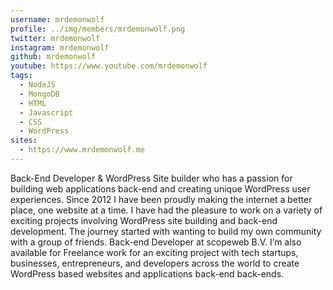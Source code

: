 ```yaml
---
username: mrdemonwolf
profile: ../img/members/mrdemonwolf.png
twitter: mrdemonwolf
instagram: mrdemonwolf
github: mrdemonwolf
youtube: https://www.youtube.com/mrdemonwolf
tags:
  - NodeJS
  - MongoDB
  - HTML
  - Javascript
  - CSS
  - WordPress
sites:
  - https://www.mrdemonwolf.me
---
```


Back-End Developer & WordPress Site builder who has a passion for building web applications back-end and creating unique WordPress user experiences. Since 2012 I have been proudly making the internet a better place, one website at a time.  I have had the pleasure to work on a variety of exciting projects involving WordPress site building and back-end development.  The journey started with wanting to build my own community with a group of friends. Back-end Developer at scopeweb B.V. I’m also available for Freelance work for an exciting project with tech startups, businesses, entrepreneurs, and developers across the world to create WordPress based websites and applications back-end back-ends.
